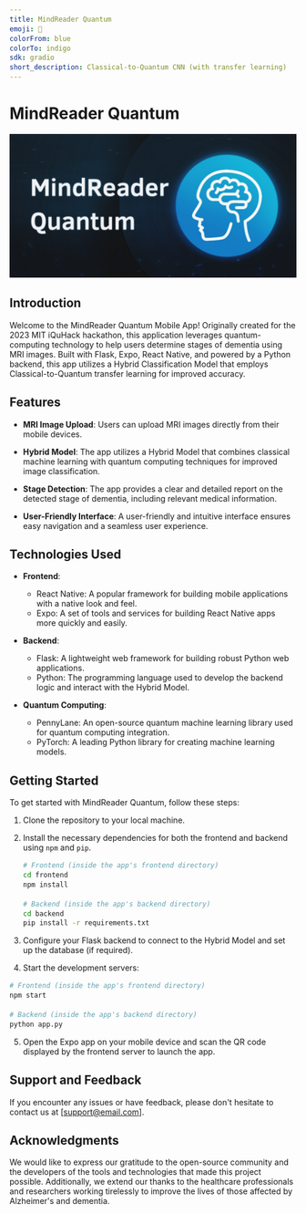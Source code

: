 ```yaml
---
title: MindReader Quantum
emoji: 🩻
colorFrom: blue
colorTo: indigo
sdk: gradio
short_description: Classical-to-Quantum CNN (with transfer learning)
---
```


# MindReader Quantum

![](./mindreader-quantum.JPG)

## Introduction

Welcome to the MindReader Quantum Mobile App! Originally created for the 2023 MIT iQuHack hackathon, this application leverages quantum-computing technology to help users determine stages of dementia using MRI images. Built with Flask, Expo, React Native, and powered by a Python backend, this app utilizes a Hybrid Classification Model that employs Classical-to-Quantum transfer learning for improved accuracy.

## Features

- **MRI Image Upload**: Users can upload MRI images directly from their mobile devices.

- **Hybrid Model**: The app utilizes a Hybrid Model that combines classical machine learning with quantum computing techniques for improved image classification.

- **Stage Detection**: The app provides a clear and detailed report on the detected stage of dementia, including relevant medical information.

- **User-Friendly Interface**: A user-friendly and intuitive interface ensures easy navigation and a seamless user experience.

## Technologies Used

- **Frontend**:
  - React Native: A popular framework for building mobile applications with a native look and feel.
  - Expo: A set of tools and services for building React Native apps more quickly and easily.

- **Backend**:
  - Flask: A lightweight web framework for building robust Python web applications.
  - Python: The programming language used to develop the backend logic and interact with the Hybrid Model.

- **Quantum Computing**:
  - PennyLane: An open-source quantum machine learning library used for quantum computing integration.
  - PyTorch: A leading Python library for creating machine learning models.

## Getting Started

To get started with MindReader Quantum, follow these steps:

1. Clone the repository to your local machine.

2. Install the necessary dependencies for both the frontend and backend using `npm` and `pip`.

   ```bash
   # Frontend (inside the app's frontend directory)
   cd frontend
   npm install

   # Backend (inside the app's backend directory)
   cd backend
   pip install -r requirements.txt
   ```

3. Configure your Flask backend to connect to the Hybrid Model and set up the database (if required).

4. Start the development servers:

```bash
# Frontend (inside the app's frontend directory)
npm start

# Backend (inside the app's backend directory)
python app.py
```

5. Open the Expo app on your mobile device and scan the QR code displayed by the frontend server to launch the app.

## Support and Feedback

If you encounter any issues or have feedback, please don't hesitate to contact us at [support@email.com].

## Acknowledgments

We would like to express our gratitude to the open-source community and the developers of the tools and technologies that made this project possible. Additionally, we extend our thanks to the healthcare professionals and researchers working tirelessly to improve the lives of those affected by Alzheimer's and dementia.
